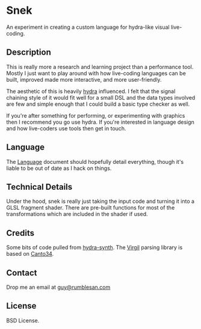 # Snek

An experiment in creating a custom language for hydra-like visual live-coding.


## Description

This is really more a research and learning project than a performance tool. Mostly I just want to play around with how live-coding languages can be built, improved made more interactive, and more user-friendly.

The aesthetic of this is heavily [hydra](https://hydra-editor.glitch.me/) influenced. I felt that the signal chaining style of it would fit well for a small DSL and the data types involved are few and simple enough that I could build a basic type checker as well.

If you're after something for performing, or experimenting with graphics then I recommend you go use hydra. If you're interested in language design and how live-coders use tools then get in touch.


## Language

The [Language](docs/language.md) document should hopefully detail everything, though it's liable to be out of date as I hack on things.


## Technical Details

Under the hood, snek is really just taking the input code and turning it into a GLSL fragment shader. There are pre-built functions for most of the transformations which are included in the shader if used.


## Credits

Some bits of code pulled from [hydra-synth](https://github.com/ojack/hydra-synth).
The [Virgil](https://github.com/rumblesan/virgil) parsing library is based on [Canto34](https://github.com/stevecooperorg/canto34).


## Contact

Drop me an email at guy@rumblesan.com


## License

BSD License.

